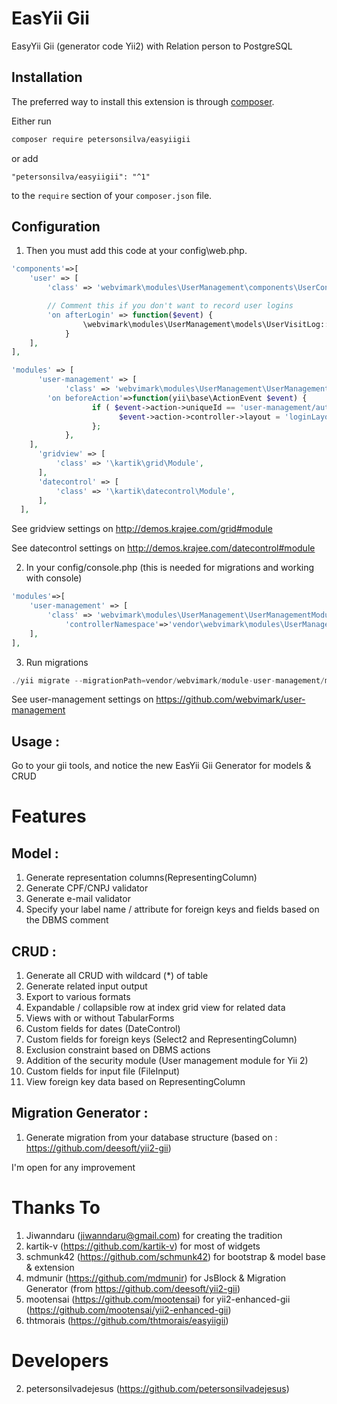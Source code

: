 # EasYii Gii
EasyYii Gii (generator code Yii2) with Relation person to PostgreSQL

## Installation

The preferred way to install this extension is through [composer](http://getcomposer.org/download/).

Either run

```bash
composer require petersonsilva/easyiigii
```

or add

```
"petersonsilva/easyiigii": "^1"
```

to the `require` section of your `composer.json` file.


## Configuration

1. Then you must add this code at your config\web.php.

```php
'components'=>[
	'user' => [
		'class' => 'webvimark\modules\UserManagement\components\UserConfig',

		// Comment this if you don't want to record user logins
		'on afterLogin' => function($event) {
				\webvimark\modules\UserManagement\models\UserVisitLog::newVisitor($event->identity->id);
			}
	],
],

'modules' => [
      'user-management' => [
            'class' => 'webvimark\modules\UserManagement\UserManagementModule',
		'on beforeAction'=>function(yii\base\ActionEvent $event) {
                  if ( $event->action->uniqueId == 'user-management/auth/login' ){
                        $event->action->controller->layout = 'loginLayout.php';
                  };
            },
	],
      'gridview' => [
          'class' => '\kartik\grid\Module',
      ],
      'datecontrol' => [
          'class' => '\kartik\datecontrol\Module',
      ],
  ],
```
See gridview settings on http://demos.krajee.com/grid#module

See datecontrol settings on http://demos.krajee.com/datecontrol#module

2. In your config/console.php (this is needed for migrations and working with console)

```php
'modules'=>[
	'user-management' => [
		'class' => 'webvimark\modules\UserManagement\UserManagementModule',
	        'controllerNamespace'=>'vendor\webvimark\modules\UserManagement\controllers', // To prevent yii help from crashing
	],
],
```

3. Run migrations
```php
./yii migrate --migrationPath=vendor/webvimark/module-user-management/migrations/
```

See user-management settings on https://github.com/webvimark/user-management

## Usage :
Go to your gii tools, and notice the new EasYii Gii Generator for models & CRUD


# Features
## Model :
1. Generate representation columns(RepresentingColumn)
2. Generate CPF/CNPJ validator
3. Generate e-mail validator
4. Specify your label name / attribute for foreign keys and fields based on the DBMS comment

## CRUD :
1. Generate all CRUD with wildcard (*) of table
2. Generate related input output
3. Export to various formats
4. Expandable / collapsible row at index grid view for related data
5. Views with or without TabularForms
6. Custom fields for dates (DateControl)
7. Custom fields for foreign keys (Select2 and RepresentingColumn)
8. Exclusion constraint based on DBMS actions
9. Addition of the security module (User management module for Yii 2)
10. Custom fields for input file (FileInput)
11. View foreign key data based on RepresentingColumn

## Migration Generator :
1. Generate migration from your database structure (based on : https://github.com/deesoft/yii2-gii)

I'm open for any improvement


# Thanks To
1. Jiwanndaru (jiwanndaru@gmail.com) for creating the tradition
2. kartik-v (https://github.com/kartik-v) for most of widgets
3. schmunk42 (https://github.com/schmunk42) for bootstrap & model base & extension
4. mdmunir (https://github.com/mdmunir) for JsBlock & Migration Generator (from https://github.com/deesoft/yii2-gii)
5. mootensai (https://github.com/mootensai) for yii2-enhanced-gii (https://github.com/mootensai/yii2-enhanced-gii)
6. thtmorais (https://github.com/thtmorais/easyiigii)

# Developers
2. petersonsilvadejesus (https://github.com/petersonsilvadejesus)

